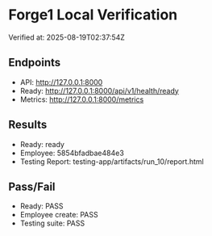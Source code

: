 # Forge1 Local Verification
Verified at: 2025-08-19T02:37:54Z

## Endpoints
- API: http://127.0.0.1:8000
- Ready: http://127.0.0.1:8000/api/v1/health/ready
- Metrics: http://127.0.0.1:8000/metrics

## Results
- Ready: ready
- Employee: 5854bfadbae484e3
- Testing Report: testing-app/artifacts/run_10/report.html

## Pass/Fail
- Ready: PASS
- Employee create: PASS
- Testing suite: PASS
